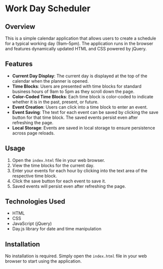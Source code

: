 # Work Day Scheduler

## Overview

This is a simple calendar application that allows users to create a schedule for a typical working day (9am–5pm). The application runs in the browser and features dynamically updated HTML and CSS powered by jQuery.

## Features

- **Current Day Display**: The current day is displayed at the top of the calendar when the planner is opened.
- **Time Blocks**: Users are presented with time blocks for standard business hours of 9am to 5pm as they scroll down the page.
- **Color-Coded Time Blocks**: Each time block is color-coded to indicate whether it is in the past, present, or future.
- **Event Creation**: Users can click into a time block to enter an event.
- **Event Saving**: The text for each event can be saved by clicking the save button for that time block. The saved events persist even after refreshing the page.
- **Local Storage**: Events are saved in local storage to ensure persistence across page reloads.

## Usage

1. Open the `index.html` file in your web browser.
2. View the time blocks for the current day.
3. Enter your events for each hour by clicking into the text area of the respective time block.
4. Click the save button for each event to save it.
5. Saved events will persist even after refreshing the page.

## Technologies Used

- HTML
- CSS
- JavaScript (jQuery)
- Day.js library for date and time manipulation

## Installation

No installation is required. Simply open the `index.html` file in your web browser to start using the application.

